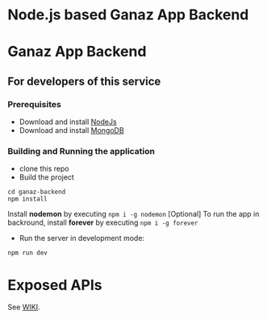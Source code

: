 # Node.js based Ganaz App Backend

# Ganaz App Backend #

## **For developers of this service**

### Prerequisites ###

* Download and install [NodeJs](https://nodejs.org/en/download/)
* Download and install [MongoDB](https://www.mongodb.com/download-center?jmp=nav#community)

### Building and Running the application ###
* clone this repo
* Build the project
```
cd ganaz-backend
npm install
```
Install __nodemon__ by executing ```npm i -g nodemon```
[Optional] To run the app in backround, install __forever__ by executing ```npm i -g forever```

* Run the server in development mode:
```
npm run dev
```

# Exposed APIs #

See [WIKI](/wiki/0.%20Overview).